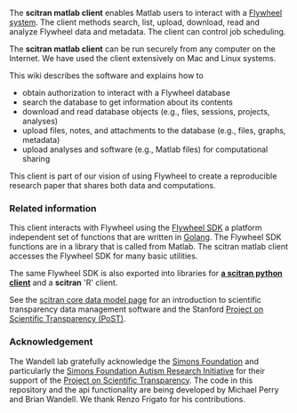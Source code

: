 The **scitran matlab client** enables Matlab users to interact with a [Flywheel system](https://flywheel.io). The client methods search, list, upload, download, read and analyze Flywheel data and metadata.  The client can control job scheduling. 

The **scitran matlab client** can be run securely from any computer on the Internet. We have used the client extensively on Mac and Linux systems.

This wiki describes the software and explains how to

* obtain authorization to interact with a Flywheel database
* search the database to get information about its contents
* download and read database objects (e.g., files, sessions, projects, analyses)
* upload files, notes, and attachments to the database (e.g., files, graphs, metadata)
* upload analyses and software (e.g., Matlab files) for computational sharing

This client is part of our vision of using Flywheel to create a reproducible research paper that shares both data and computations. 

### Related information

This client interacts with Flywheel using the [Flywheel SDK](Flywheel-SDK) a platform independent set of functions that are written in [Golang](https://golang.org/).  The Flywheel SDK functions are in a library that is called from Matlab. The scitran matlab client accesses the Flywheel SDK for many basic utilities.

The same Flywheel SDK is also exported into libraries for [**a scitran python client**](https://github.com/scitran/python-client) and a **scitran** 'R' client.

See the [scitran core data model page](https://github.com/scitran/core/wiki/Data-Model) for an introduction to scientific transparency data management software and the Stanford [Project on Scientific Transparency (PoST)](http://post.stanford.edu). 

### Acknowledgement

The Wandell lab gratefully acknowledge the [Simons Foundation](https://www.simonsfoundation.org/) and particularly the [Simons Foundation Autism Research Initiative](https://sfari.org/) for their support of the [Project on Scientific Transparency](http://post.stanford.edu).  The code in this repository and the api functionality are being developed by Michael Perry and Brian Wandell.  We thank Renzo Frigato for his contributions.
